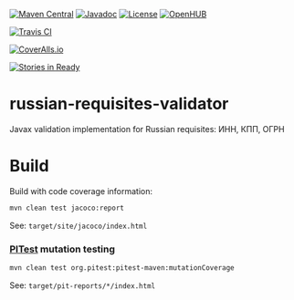 [![Maven Central](https://maven-badges.herokuapp.com/maven-central/name.valery1707.validator/russian-requisites-validator/badge.svg)](https://maven-badges.herokuapp.com/maven-central/name.valery1707.validator/russian-requisites-validator)
[![Javadoc](https://javadoc-emblem.rhcloud.com/doc/name.valery1707.validator/russian-requisites-validator/badge.svg)](http://www.javadoc.io/doc/name.valery1707.validator/russian-requisites-validator)
[![License](https://img.shields.io/github/license/valery1707/russian-requisites-validator.svg)](http://opensource.org/licenses/MIT)
[![OpenHUB](https://www.openhub.net/p/russian-requisites-validator/widgets/project_thin_badge.gif)](https://www.openhub.net/p/russian-requisites-validator)

[![Travis CI](https://travis-ci.org/valery1707/russian-requisites-validator.svg?branch=master)](https://travis-ci.org/valery1707/russian-requisites-validator)

[![CoverAlls.io](https://coveralls.io/repos/valery1707/russian-requisites-validator/badge.svg?branch=master)](https://coveralls.io/r/valery1707/russian-requisites-validator)

[![Stories in Ready](https://badge.waffle.io/valery1707/russian-requisites-validator.svg?label=ready&title=Ready%20to%20work)](http://waffle.io/valery1707/russian-requisites-validator)

# russian-requisites-validator
Javax validation implementation for Russian requisites: ИНН, КПП, ОГРН

# Build

Build with code coverage information:
```bash
mvn clean test jacoco:report
```
See: `target/site/jacoco/index.html`

### [PITest](http://pitest.org/) mutation testing

```bash
mvn clean test org.pitest:pitest-maven:mutationCoverage
```
See: `target/pit-reports/*/index.html`
